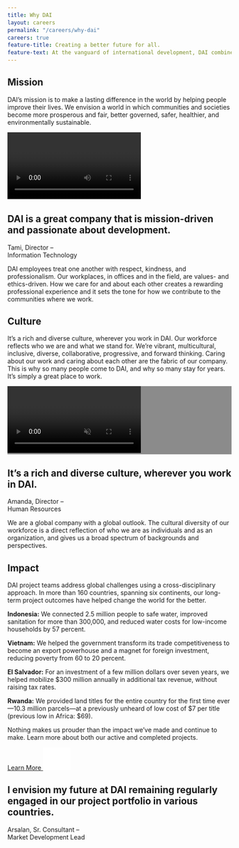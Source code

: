```yaml
---
title: Why DAI
layout: careers
permalink: "/careers/why-dai"
careers: true
feature-title: Creating a better future for all. 
feature-text: At the vanguard of international development, DAI combines visionary thinking, technical expertise and superior project management to help make the world a better place.
---
```

<section class="split-three">
<div class="container ">
<div class="row">
  <h1 class="title line"> Mission </h1>  
  <div class="content">
  <p>DAI’s mission is to make a lasting difference in the world by helping people improve their lives. We envision a world in which communities and societies become more prosperous and fair, better governed, safer, healthier, and environmentally sustainable.</p>                
</div>
    

<!-- Image & Video -->
<div class="image image--1" style="background: url('assets/build/img/split-three/bg-01.jpg') no-repeat center center / cover;"></div>

<div class="video">
<video autoplay="autoplay" loop="loop">
    <source src="https://s3.amazonaws.com/dai-assets/videos/mission.mp4" type="video/mp4" /> 
    <source src="https://s3.amazonaws.com/dai-assets/videos/mission.webm" type="video/webm" /> 
    Your browser does not support HTML5 video.
</video>
</div>


    
</div>
</div>
</section><section class="quote-image">
<div class="container">
<div class="row">

<div class="image"></div>

<div class="content">
<div class="content--title">
<h1 class="quote">DAI is a great company that is mission-driven and passionate about development.</h1>
<p class="by">Tami, Director – <br class="hidden-xs">Information Technology</p>
</div>
<div class="content--box">
<p>
    DAI employees treat one another with respect, kindness, and professionalism. Our workplaces, in offices and in the field, are values- and ethics-driven. How we care for and about each other creates a rewarding professional experience and it sets the tone for how we contribute to the communities where we work.
</p>
</div>
</div>
</div>
</div>
</section><section class="content--full grey">
<div class="container">
<div class="row">
<div class="col-md-8 content--container">
<h1 class="title line">Culture</h1>
<div class="copy">
<p>It’s a rich and diverse culture, wherever you work in DAI. Our workforce reflects who we are and what we stand for. We’re vibrant, multicultural, inclusive, diverse, collaborative, progressive, and forward thinking. Caring about our work and caring about each other are the fabric of our company. This is why so many people come to DAI, and why so many stay for years. It’s simply a great place to work.</p> 
</div>
</div>
</div>
</div>
</section><section class="banner--video" style="background: linear-gradient(rgba(0, 0, 0, 0.45), rgba(0, 0, 0, 0.45)), url('assets/build/img/videos/why-dai.jpg') no-repeat center center / cover;">
<video autoplay muted>
<source src="https://s3.amazonaws.com/dai-assets/videos/banner/why-dai.mp4" type="video/mp4">
</video>
</section><section class="quote-content ">
<div class="container">
<div class="row">
<div class="col-md-5">
<div class="content--title quote-mark quote-mark--3">
                        <h1 class="quote"> It’s a rich and diverse culture, wherever you work in DAI. </h1>
                                            <p class="by"> Amanda, Director – <br class='hidden-xs'>Human Resources </p>
                </div>
</div>
<div class="col-md-7">
            <div class="content--box ">
                        <p>We are a global company with a global outlook.  The cultural diversity of our workforce is a direct reflection of who we are as individuals and as an organization, and gives us a broad spectrum of backgrounds and perspectives.</p>                                                        </div>
</div>
</div>
</div>
</section><section class="impact">
<div class="container">

<div class="row">
<div class="content">
<div class="content--title">
<h1 class="title line">Impact</h1>
</div>
</div>
<div class="image hidden-sm hidden-xs"></div>
</div>

<div class="row">
<div class="stats-container">
<div class="box">
<p>DAI project teams address global challenges using a cross-disciplinary approach. In more than 160 countries, spanning six continents, our long-term project outcomes have helped change the world for the better.</p>
</div>
<p><strong>Indonesia:</strong> We connected 2.5 million people to safe water, improved sanitation for more than 300,000, and reduced water costs for low-income households by 57 percent.</p>
<p><strong>Vietnam:</strong> We helped the government transform its trade competitiveness to become an export powerhouse and a magnet for foreign investment, reducing poverty from 60 to 20 percent.</p>
<p><strong>El Salvador:</strong> For an investment of a few million dollars over seven years, we helped mobilize $300 million annually in additional tax revenue, without raising tax rates.</p>
<p><strong>Rwanda:</strong> We provided land titles for the entire country for the first time ever—10.3 million parcels—at a previously unheard of low cost of $7 per title (previous low in Africa: $69).</p>
<p>Nothing makes us prouder than the impact we’ve made and continue to make. Learn more about both our active and completed projects.</p>
<a href="https://www.dai.com/our-work/the-projects" class="btn btn-primary" target="_blank">Learn More <img class="icon" src="assets/build/img/icons/arrow-button.svg" alt="Arrow icon"></a>
</div>
</div>

<div class="row quote-container">
<div class="col-lg-5 col-md-6">
<div class="quote--title">
<h1 class="quote">I envision my future at DAI remaining regularly engaged in our project portfolio in various countries.</h1>
<p class="by">Arsalan, Sr. Consultant – <br class="hidden-xs">Market Development Lead</p>
</div>
</div>
<div class="col-lg-6 col-lg-offset-1 col-md-6">
<div class="quote--image"></div>
</div>
</div>

</div>
</section>